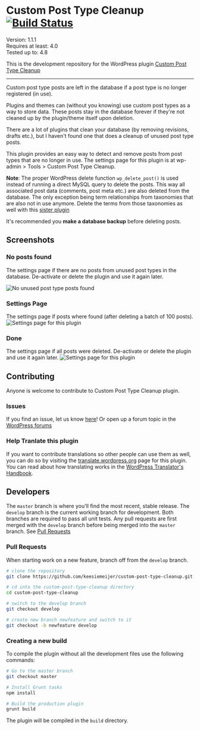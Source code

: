 # Custom Post Type Cleanup [![Build Status](https://travis-ci.org/keesiemeijer/custom-post-type-cleanup.svg?branch=master)](https://travis-ci.org/keesiemeijer/custom-post-type-cleanup) #

Version: 1.1.1  
Requires at least: 4.0  
Tested up to: 4.8  

This is the development repository for the WordPress plugin [Custom Post Type Cleanup](https://wordpress.org/plugins/custom-post-type-cleanup/)

---

Custom post type posts are left in the database if a post type is no longer registered (in use).

Plugins and themes can (without you knowing) use custom post types as a way to store data. These posts stay in the database forever if they're not cleaned up by the plugin/theme itself upon deletion.

There are a lot of plugins that clean your database (by removing revisions, drafts etc.), but I haven't found one that does a cleanup of unused post type posts. 

This plugin provides an easy way to detect and remove posts from post types that are no longer in use. The settings page for this plugin is at wp-admin > Tools > Custom Post Type Cleanup.

**Note**: The proper WordPress delete function `wp_delete_post()` is used instead of running a direct MySQL query to delete the posts. This way all associated post data (comments, post meta etc.) are also deleted from the database. The only exception being term relationships from taxonomies that are also not in use anymore. Delete the terms from those taxonomies as well with this [sister plugin](https://github.com/keesiemeijer/custom-taxonomy-cleanup)

It's recommended you **make a database backup** before deleting posts.

## Screenshots

### No posts found
The settings page if there are no posts from unused post types in the database. De-activate or delete the plugin and use it again later.

![No unused post type posts found](https://user-images.githubusercontent.com/1436618/28619330-24c2ca86-7208-11e7-8964-a19ffe04f826.png)

### Settings Page
The settings page if posts where found (after deleting a batch of 100 posts).
![Settings page for this plugin](https://user-images.githubusercontent.com/1436618/28619332-24c712b2-7208-11e7-80c9-933130c542df.png)

### Done
The settings page if all posts were deleted. De-activate or delete the plugin and use it again later.
![Settings page for this plugin](https://user-images.githubusercontent.com/1436618/28619331-24c5ea7c-7208-11e7-8304-fcc90035de00.png)

## Contributing

Anyone is welcome to contribute to Custom Post Type Cleanup plugin.
### Issues

If you find an issue, let us know [here](https://github.com/keesiemeijer/custom-post-type-cleanup/issues?state=open)!
Or open up a forum topic in the [WordPress forums](https://wordpress.org/support/plugin/custom-post-type-cleanup)

### Help Tranlate this plugin

If you want to contribute translations so other people can use them as well, you can do so by visiting the [translate.wordpress.org](https://translate.wordpress.org/projects/wp-plugins/custom-post-type-cleanup) page for this plugin. You can read about how translating works in the [WordPress Translator's Handbook](https://make.wordpress.org/polyglots/handbook/tools/glotpress-translate-wordpress-org/).

## Developers

The `master` branch is where you'll find the most recent, stable release.
The `develop` branch is the current working branch for development. Both branches are required to pass all unit tests. Any pull requests are first merged with the `develop` branch before being merged into the `master` branch. See [Pull Requests](#pull-requests)

### Pull Requests
When starting work on a new feature, branch off from the `develop` branch.
```bash
# clone the repository
git clone https://github.com/keesiemeijer/custom-post-type-cleanup.git

# cd into the custom-post-type-cleanup directory
cd custom-post-type-cleanup

# switch to the develop branch
git checkout develop

# create new branch newfeature and switch to it
git checkout -b newfeature develop
```

### Creating a new build
To compile the plugin without all the development files use the following commands:
```bash
# Go to the master branch
git checkout master

# Install Grunt tasks
npm install

# Build the production plugin
grunt build
```
The plugin will be compiled in the `build` directory.
